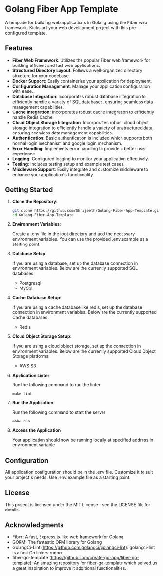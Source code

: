 # Golang Fiber App Template

A template for building web applications in Golang using the Fiber web framework. Kickstart your web development project with this pre-configured template.

## Features

- **Fiber Web Framework**: Utilizes the popular Fiber web framework for building efficient and fast web applications.
- **Structured Directory Layout**: Follows a well-organized directory structure for your codebase.
- **Docker Support**: Easily containerize your application for deployment.
- **Configuration Management**: Manage your application configuration with ease.
- **Database Integration**: Incorporates robust database integration to efficiently handle a variety of SQL databases, ensuring seamless data management capabilities.
- **Cache Integration**: Incorporates robust cache integration to efficiently handle Redis Cache
- **Cloud Object Storage Integration**: Incorporates robust cloud object storage integration to efficiently handle a variety of unstructured data, ensuring seamless data management capabilities.
- **Authentication**: Basic authentication is included which supports both normal login mechanism and google login mechanism.
- **Error Handling**: Implements error handling to provide a better user experience.
- **Logging**: Configured logging to monitor your application effectively.
- **Testing**: Includes testing setup and example test cases.
- **Middleware Support**: Easily integrate and customize middleware to enhance your application's functionality.

## Getting Started

1. **Clone the Repository**:

   ```bash
   git clone https://github.com/Shrijeeth/Golang-Fiber-App-Template.git
   cd Golang-Fiber-App-Template
   ```
   
2. **Environment Variables**:

   Create a .env file in the root directory and add the necessary environment variables. You can use the provided .env.example as a starting point.

3. **Database Setup**:

   If you are using a database, set up the database connection in environment variables.
   Below are the currently supported SQL databases:
      - Postgresql
      - MySql

4. **Cache Database Setup**:

   If you are using a cache database like redis, set up the database connection in environment variables.
   Below are the currently supported Cache databases:
      - Redis

5. **Cloud Object Storage Setup**:

   If you are using a cloud object storage, set up the connection in environment variables.
   Below are the currently supported Cloud Object Storage platforms:
     - AWS S3

6. **Application Linter**:

   Run the following command to run the linter
   ```
   make lint
   ```

7. **Run the Application**:

   Run the following command to start the server
   ```
   make run
   ```

8. **Access the Application**:

   Your application should now be running locally at specified address in environment variable

## Configuration

All application configuration should be in the .env file. Customize it to suit your project's needs. Use .env.example file as a starting point.

## License

This project is licensed under the MIT License - see the LICENSE file for details.

## Acknowledgments

- Fiber: A fast, Express.js-like web framework for Golang.
- GORM: The fantastic ORM library for Golang.
- GolangCi-Lint (https://github.com/golangci/golangci-lint): golangci-lint is a fast Go linters runner.
- fiber-go-template (https://github.com/create-go-app/fiber-go-template): An amazing repository for fiber-go-template which served us a great inspiration to improve it additional functionalities.
